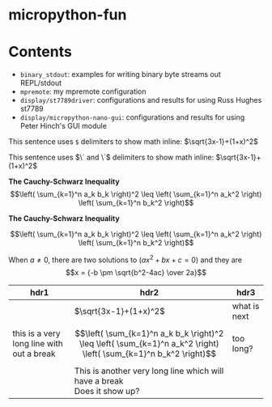# micropython-fun

# Contents  #

  * `binary_stdout`: examples for writing binary byte streams out REPL/stdout
  * `mpremote`: my mpremote configuration
  * `display/st7789driver`: configurations and results for using Russ Hughes st7789
  * `display/micropython-nano-gui`: configurations and results for using Peter Hinch's GUI module

This sentence uses `$` delimiters to show math inline: $\sqrt{3x-1}+(1+x)^2$

This sentence uses $\` and \`$ delimiters to show math inline: $`\sqrt{3x-1}+(1+x)^2`$

**The Cauchy-Schwarz Inequality**\
$$\left( \sum_{k=1}^n a_k b_k \right)^2 \leq \left( \sum_{k=1}^n a_k^2 \right) \left( \sum_{k=1}^n b_k^2 \right)$$

**The Cauchy-Schwarz Inequality**

```math
\left( \sum_{k=1}^n a_k b_k \right)^2 \leq \left( \sum_{k=1}^n a_k^2 \right) \left( \sum_{k=1}^n b_k^2 \right)
```

When $a \ne 0$, there are two solutions to $(ax^2 + bx + c = 0)$ and they are
$$x = {-b \pm \sqrt{b^2-4ac} \over 2a}$$

| hdr1 | hdr2 |hdr3|
|---|---|---|
|    |  $\sqrt{3x-1}+(1+x)^2$ | what is next|
|this is a very long line with out a break |$$\left( \sum_{k=1}^n a_k b_k \right)^2 \leq \left( \sum_{k=1}^n a_k^2 \right) \left( \sum_{k=1}^n b_k^2 \right)$$| too long?|
|   |This is another very long line which will have a break <br> Does it show up?|  |
